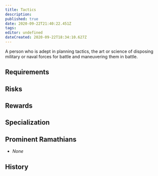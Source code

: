 ```yaml
---
title: Tactics
description: 
published: true
date: 2020-09-22T21:40:22.451Z
tags: 
editor: undefined
dateCreated: 2020-09-22T18:34:10.627Z
---
```


A person who is adept in planning tactics, the art or science of disposing military or naval forces for battle and maneuvering them in battle.

## Requirements

## Risks

## Rewards

## Specialization

## Prominent Ramathians

- *None*

## History

